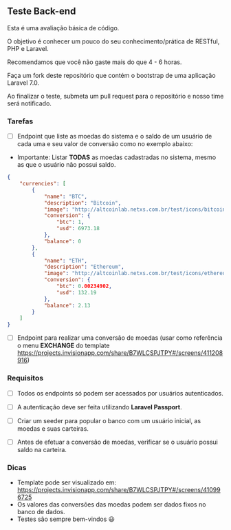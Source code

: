 ## Teste Back-end

Esta é uma avaliação básica de código.

O objetivo é conhecer um pouco do seu conhecimento/prática de RESTful, PHP e Laravel.

Recomendamos que você não gaste mais do que 4 - 6 horas.

Faça um fork deste repositório que contém o bootstrap de uma aplicação Laravel 7.0.

Ao finalizar o teste, submeta um pull request para o repositório e nosso time será notificado.

### Tarefas

- [ ] Endpoint que liste as moedas do sistema e o saldo de um usuário de cada uma e seu valor de conversão como no exemplo abaixo:
 - Importante: Listar **TODAS** as moedas cadastradas no sistema, mesmo as que o usuário não possui saldo.
```json
{
    "currencies": [
        {
            "name": "BTC",
            "description": "Bitcoin",
            "image": "http://altcoinlab.netxs.com.br/test/icons/bitcoin.png",
            "conversion": {
                "btc": 1,
                "usd": 6973.18
            },
            "balance": 0
        },
        {
            "name": "ETH",
            "description": "Ethereum",
            "image": "http://altcoinlab.netxs.com.br/test/icons/ethereum.png",
            "conversion": {
                "btc": 0.00234902,
                "usd": 132.19
            },
            "balance": 2.13
        }
    ]
}
```

- [ ] Endpoint para realizar uma conversão de moedas (usar como referência o menu **EXCHANGE** do template https://projects.invisionapp.com/share/B7WLCSPJTPY#/screens/411208916)

### Requisitos

- [ ] Todos os endpoints só podem ser acessados por usuários autenticados.

- [ ] A autenticação deve ser feita utilizando **Laravel Passport**.

- [ ] Criar um seeder para popular o banco com um usuário inicial, as moedas e suas carteiras.

- [ ] Antes de efetuar a conversão de moedas, verificar se o usuário possui saldo na carteira.

### Dicas

- Template pode ser visualizado em: https://projects.invisionapp.com/share/B7WLCSPJTPY#/screens/410996725
- Os valores das conversões das moedas podem ser dados fixos no banco de dados.
- Testes são sempre bem-vindos :smiley:
